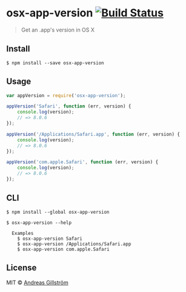 # osx-app-version [![Build Status](https://travis-ci.org/gillstrom/osx-app-version.svg?branch=master)](https://travis-ci.org/gillstrom/osx-app-version)

> Get an .app's version in OS X


## Install

```
$ npm install --save osx-app-version
```


## Usage

```js
var appVersion = require('osx-app-version');

appVersion('Safari', function (err, version) {
	console.log(version);
	// => 8.0.6
});

appVersion('/Applications/Safari.app', function (err, version) {
	console.log(version);
	// => 8.0.6
});

appVersion('com.apple.Safari', function (err, version) {
	console.log(version);
	// => 8.0.6
});
```


## CLI

```
$ npm install --global osx-app-version
```

```
$ osx-app-version --help

  Examples
    $ osx-app-version Safari
    $ osx-app-version /Applications/Safari.app
    $ osx-app-version com.apple.Safari
```


## License

MIT © [Andreas Gillström](https://github.com/gillstrom)
